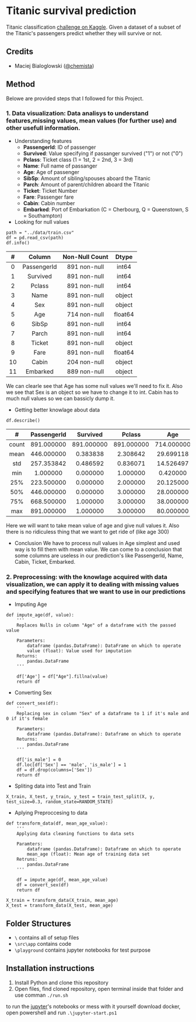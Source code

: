 # Titanic survival prediction
Titanic classification [challenge on Kaggle](https://www.kaggle.com/c/titanic).
Given a dataset of a subset of the Titanic's passengers predict whether they will survive or not.

## Credits
* Maciej Bialoglowski  ([@chemista](https://github.com/chemista))

## Method
Belowe are provided steps that I followed for this Project.

### 1. **Data visualization**: Data analisys to understand features,missing values, mean values (for further use) and other usefull information.
- Understanding features
    - **PassengerId**: ID of passenger
    - **Survived**: Value specifying if passanger survived ("1") or not ("0")
    - **Pclass**: Ticket class (1 = 1st, 2 = 2nd, 3 = 3rd)
    - **Name**: Full name of passanger
    - **Age**: Age of passenger
    - **SibSp**: Amount of sibling/spouses aboard the Titanic
    - **Parch**: Amount of parent/children aboard the Titanic
    - **Ticket**: Ticket Number
    - **Fare**: Passenger fare
    - **Cabin**: Cabin number
    - **Embarked**: Port of Embarkation (C = Cherbourg, Q = Queenstown, S = Southampton)
- Looking for null values
```
path = "../data/train.csv"
df = pd.read_csv(path)
df.info()
```
| # |  Column   |    Non-Null Count | Dtype |  
| :-: | :-: | :-: | :-: |
| 0 |  PassengerId | 891 non-null  |  int64 | 
| 1 |  Survived  |   891 non-null  |  int64 | 
| 2 |  Pclass    |   891 non-null  |  int64 | 
| 3 |  Name      |   891 non-null  |  object | 
| 4 |  Sex       |   891 non-null  |  object |
| 5 |  Age       |   714 non-null  |  float64 |
| 6 |  SibSp     |   891 non-null  |  int64 | 
| 7 |  Parch     |   891 non-null  |  int64 | 
| 8 | Ticket     |   891 non-null  |  object |
| 9 | Fare       |   891 non-null  |  float64 |
| 10 | Cabin      |   204 non-null  |  object |
| 11 | Embarked   |   889 non-null  |  object |

We can clearle see that Age has some null values we'll need to fix it. Also we see that Sex is an object so we have to change it to int. Cabin has to much null values so we can bassicly dump it.
- Getting better knowlage about data
```
df.describe()
```
| # | PassengerId |	Survived | Pclass | Age | SibSp | Parch | Fare | 
| :-:  | :-:  | :-:  | :-: | :-: | :-: | :-: | :-: | 
| count | 891.000000 | 891.000000 | 891.000000 | 714.000000 | 891.000000 | 891.000000 | 891.000000 | 
| mean | 446.000000 | 0.383838 | 2.308642 |	29.699118 |	0.523008 | 0.381594 | 32.204208 | 
| std |	257.353842 | 0.486592 |	0.836071 |	14.526497 |	1.102743 |	0.806057 |	49.693429 | 
| min |	1.000000 |	0.000000 |	1.000000 |	0.420000 |	0.000000 |	0.000000 |	0.000000 | 
| 25% |	223.500000 | 0.000000 |	2.000000 |	20.125000 |	0.000000 |	0.000000 |	7.910400 | 
| 50% |	446.000000 | 0.000000 |	3.000000 |	28.000000 |	0.000000 |	0.000000 |	14.454200 | 
| 75% |	668.500000 | 1.000000 |	3.000000 |	38.000000 |	1.000000 |	0.000000 |	31.000000 | 
| max |	891.000000 | 1.000000 |	3.000000 |	80.000000 |	8.000000 |	6.000000 |	512.329200 | 

Here we will want to take mean value of age and give null values it. Also there is no ridiculess thing that we want to get ride of (like age 300)

- Conclusion
We have to process null values in Age simplest and used way is to fill them with mean value. We can come to a conclusion that some columns are useless in our prediction's like PassengerId, Name, Cabin, Ticket, Embarked.

### 2. **Preprocessing**: with the knowlage acquired with data visualization, we can apply it to dealing with missing values and specifying features that we want to use in our predictions

- Imputing Age
```
def impute_age(df, value):
    '''
    Replaces Nulls in column "Age" of a dataframe with the passed value

    Parameters:
        dataframe (pandas.DataFrame): DataFrame on which to operate
        value (float): Value used for imputation
    Returns:
        pandas.DataFrame
    '''

    df['Age'] = df["Age"].fillna(value)
    return df
```

- Converting Sex 
```
def convert_sex(df):
    '''
    Replacing sex in column "Sex" of a dataframe to 1 if it's male and 0 if it's female

    Parameters:
        dataframe (pandas.DataFrame): Dataframe on which to operate
    Returns:
        pandas.DataFrame
    '''

    df['is_male'] = 0
    df.loc[df['Sex'] == 'male', 'is_male'] = 1
    df = df.drop(columns=['Sex'])
    return df
```

- Spliting data into Test and Train
```
X_train, X_test, y_train, y_test = train_test_split(X, y, test_size=0.3, random_state=RANDOM_STATE)
```

- Aplying Preproccesing to data
```
def transform_data(df, mean_age_value):
    '''
    Applying data cleaning functions to data sets

    Paramters:
        dataframe (pandas.DataFrame): Dataframe on which to operate
        mean_age (float): Mean age of training data set
    Retruns:
        pandas.DataFrame
    '''

    df = impute_age(df, mean_age_value)
    df = convert_sex(df)
    return df

X_train = transform_data(X_train, mean_age)
X_test = transform_data(X_test, mean_age)
```

## Folder Structures
* `\` contains all of setup files
* `\src\app` contains code
* `\playground` contains jupyter notebooks for test purpose

## Installation instructions
1. Install Python and clone this repository
2. Open files, find cloned repository, open terminal inside that folder and use comman `./run.sh`

to run the [jupyter](http://jupyter.org/)'s notebooks or mess with it yourself download docker, open powershell and run `.\jupyter-start.ps1`
